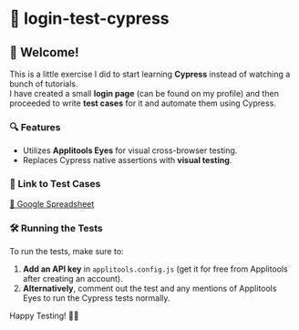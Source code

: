 # 🚀 login-test-cypress
## 👋 Welcome!

This is a little exercise I did to start learning **Cypress** instead of watching a bunch of tutorials.  
I have created a small **login page** (can be found on my profile) and then proceeded to write **test cases** for it and automate them using Cypress.

### 🔍 Features
- Utilizes **Applitools Eyes** for visual cross-browser testing.
- Replaces Cypress native assertions with **visual testing**.

### 📜 Link to Test Cases
[🔗 Google Spreadsheet](https://docs.google.com/spreadsheets/d/1AoMbWCqXHu0Tp6hUYj_Ff3wvJDvaxpoyDl6toNEghJw/edit?usp=sharing)

### 🛠 Running the Tests
To run the tests, make sure to:
1. **Add an API key** in `applitools.config.js` (get it for free from Applitools after creating an account).
2. **Alternatively**, comment out the test and any mentions of Applitools Eyes to run the Cypress tests normally.

Happy Testing! 🎯✨
